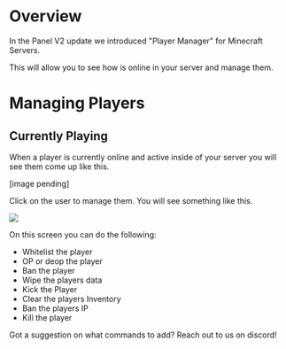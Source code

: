 # Overview

In the Panel V2 update we introduced "Player Manager" for Minecraft Servers. 

This will allow you to see how is online in your server and manage them. 

# Managing Players

## Currently Playing

When a player is currently online and active inside of your server you will see them come up like this.

[image pending]

Click on the user to manage them. You will see something like this.

![](https://nodebyte.host/kb/PlayerManager/Player.png)

On this screen you can do the following:

- Whitelist the player
- OP or deop the player
- Ban the player
- Wipe the players data
- Kick the Player
- Clear the players Inventory
- Ban the players IP
- Kill the player

Got a suggestion on what commands to add? Reach out to us on discord!